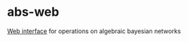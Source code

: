 # abs-web
[Web interface](https://abswebapi.github.io/) for operations on algebraic bayesian networks


